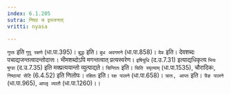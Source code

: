 ```yaml
---
index: 6.1.205
sutra: निष्ठा च द्व्यजनात्
vritti: nyasa

---
```

`गुप्तः` इति `गुपू रक्षणे` (धा.पा.395)। `बुद्धः` इति। `बुध अवगमने` (धा.पा.858)। `देवः` इति। देवशब्दः पचाद्यजन्तत्वादन्तोदात्तः। भीमशब्दोऽपि मगन्तत्वात् प्रत्यस्वरेण। `इषियुधि` (द.उ.7.31) इत्याद्यधिकृत्य `भियः षुग्वा` (द.उ.7.35) इति मक्प्रत्ययान्तो व्युत्पाद्यते। `चिन्तितः` इति। `चिति स्मृत्याम्` (धा.पा.1535), चौरादिकः, `निष्ठायां सेटि` (6.4.52) इति णिलोपः। `रक्षितः` इति। `रक्ष पालने` (धा.पा.658)। `त्रातः, आप्तः` इति। `त्रैङ पालने` (धा.पा.965), `आप्लृ व्यातौ` (धा.पा.1260)।।